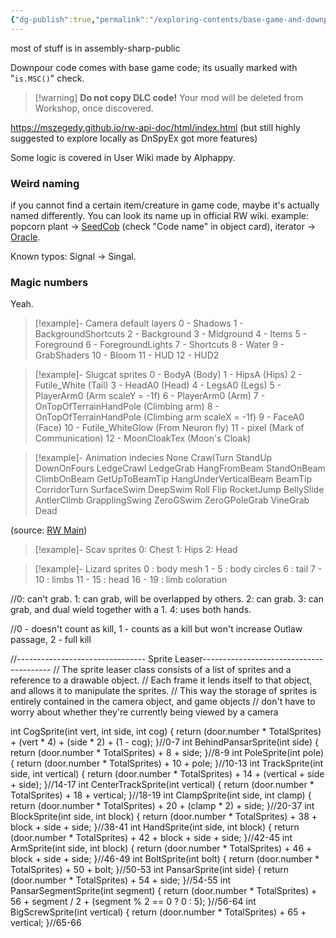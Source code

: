 ```yaml
---
{"dg-publish":true,"permalink":"/exploring-contents/base-game-and-downpour/code/"}
---
```



most of stuff is in assembly-sharp-public


Downpour code comes with base game code; its usually marked with "`is.MSC()`" check.
> [!warning] **Do not copy DLC code!**
> Your mod will be deleted from Workshop, once discovered.

https://mszegedy.github.io/rw-api-doc/html/index.html
(but still highly suggested to explore locally as DnSpyEx got more features)

Some logic is covered in User Wiki made by Alphappy. 
### Weird naming
if you cannot find a certain item/creature in game code, maybe it's actually named differently. You can look its name up in official RW wiki. example: popcorn plant -> [SeedCob](https://rainworld.miraheze.org/wiki/Popcorn_Plant) (check "Code name" in object card), iterator -> [Oracle](https://rainworld.miraheze.org/wiki/Iterator#Trivia).

Known typos: Signal -> Singal. 

### Magic numbers
Yeah.

> [!example]- Camera default layers
> 0 - Shadows
> 1 - BackgroundShortcuts
> 2 - Background
> 3 - Midground
> 4 - Items
> 5 - Foreground
> 6 - ForegroundLights
> 7 - Shortcuts
> 8 - Water
> 9 - GrabShaders
> 10 - Bloom
> 11 - HUD
> 12 - HUD2

> [!example]- Slugcat sprites
> 0 - BodyA (Body)
> 1 - HipsA (Hips)
> 2 - Futile_White (Tail)
> 3 - HeadA0 (Head)
> 4 - LegsA0 (Legs)
> 5 - PlayerArm0 (Arm scaleY = -1f)
> 6 - PlayerArm0 (Arm)
> 7 - OnTopOfTerrainHandPole (Climbing arm)
> 8 - OnTopOfTerrainHandPole (Climbing arm scaleX = -1f)
> 9 - FaceA0 (Face)
> 10 - Futile_WhiteGlow (From Neuron fly)
> 11 - pixel (Mark of Communication)
> 12 - MoonCloakTex (Moon's Cloak)
> 

> [!example]- Animation indecies
> None
> CrawlTurn
> StandUp
> DownOnFours
> LedgeCrawl
> LedgeGrab
> HangFromBeam
> StandOnBeam
> ClimbOnBeam
> GetUpToBeamTip
> HangUnderVerticalBeam
> BeamTip
> CorridorTurn
> SurfaceSwim
> DeepSwim
> Roll
> Flip
> RocketJump
> BellySlide
> AntlerClimb
> GrapplingSwing
> ZeroGSwim
> ZeroGPoleGrab
> VineGrab
> Dead 

(source: [RW Main](https://discord.com/channels/291184728944410624/305139167300550666/1200692551439626281))


> [!example]- Scav sprites
> 0: Chest
> 1: Hips
> 2: Head

> [!example]- Lizard sprites
> 0 : body mesh
> 1 - 5 : body circles
> 6 : tail
> 7 - 10 : limbs
> 11 - 15 : head
> 16 - 19 : limb coloration


//0: can't grab. 1: can grab, will be overlapped by others. 2: can grab. 3: can grab, and dual wield together with a 1. 4: uses both hands.

//0 - doesn't count as kill, 1 - counts as a kill but won't increase Outlaw passage, 2 - full kill

//-------------------------------- Sprite Leaser----------------------------------------
// The sprite leaser class consists of a list of sprites and a reference to a drawable object.
// Each frame it lends itself to that object, and allows it to manipulate the sprites. 
// This way the storage of sprites is entirely contained in the camera object, and game objects
// don't have to worry about whether they're currently being viewed by a camera

int CogSprite(int vert, int side, int cog) { return (door.number * TotalSprites) + (vert * 4) + (side * 2) + (1 - cog); }//0-7
int BehindPansarSprite(int side) { return (door.number * TotalSprites) + 8 + side; }//8-9
int PoleSprite(int pole) { return (door.number * TotalSprites) + 10 + pole; }//10-13
int TrackSprite(int side, int vertical) { return (door.number * TotalSprites) + 14 + (vertical + side + side); }//14-17
int CenterTrackSprite(int vertical) { return (door.number * TotalSprites) + 18 + vertical; }//18-19
int ClampSprite(int side, int clamp) { return (door.number * TotalSprites) + 20 + (clamp * 2) + side; }//20-37
int BlockSprite(int side, int block) { return (door.number * TotalSprites) + 38 + block + side + side; }//38-41
int HandSprite(int side, int block) { return (door.number * TotalSprites) + 42 + block + side + side; }//42-45
int ArmSprite(int side, int block) { return (door.number * TotalSprites) + 46 + block + side + side; }//46-49
int BoltSprite(int bolt) { return (door.number * TotalSprites) + 50 + bolt; }//50-53
int PansarSprite(int side) { return (door.number * TotalSprites) + 54 + side; }//54-55
int PansarSegmentSprite(int segment) { return (door.number * TotalSprites) + 56 + segment / 2 + (segment % 2 == 0 ? 0 : 5); }//56-64
int BigScrewSprite(int vertical) { return (door.number * TotalSprites) + 65 + vertical; }//65-66
